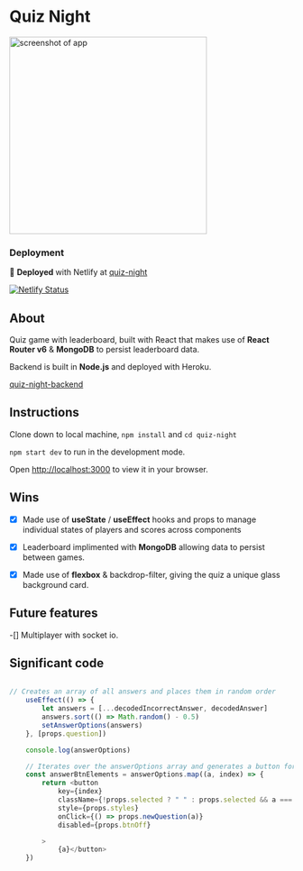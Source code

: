 # Quiz Night

<!-- ![quiz-night screenshot]() -->
<img scr="./src/assets/quiz-night.png" width="350px" hieght="350px" alt="screenshot of app">


### Deployment 

:rocket: **Deployed** with Netlify at [quiz-night](https://pete-quiz-night.netlify.app)

[![Netlify Status](https://api.netlify.com/api/v1/badges/afad5a6c-6af2-48a7-be8f-e60a2b06708f/deploy-status)](https://app.netlify.com/sites/pete-quiz-night/deploys)


## About

Quiz game with leaderboard, built with React that makes use of **React Router v6** & **MongoDB** to persist leaderboard data.

Backend is built in **Node.js** and deployed with Heroku. 

[quiz-night-backend](https://github.com/Pilks-pixel/QuizNightBackend)


## Instructions

Clone down to local machine, `npm install` and `cd quiz-night`

`npm start dev` to run in the development mode.

Open [http://localhost:3000](http://localhost:3000) to view it in your browser.


## Wins

-[x] Made use of **useState** / **useEffect** hooks  and props to manage individual states of players and scores across components

-[x] Leaderboard implimented with **MongoDB** allowing data to persist between games.

-[x] Made use of **flexbox** & backdrop-filter, giving the quiz a unique glass background card.

## Future features

-[] Multiplayer with socket io.


## Significant code
```javascript

// Creates an array of all answers and places them in random order
    useEffect(() => {
        let answers = [...decodedIncorrectAnswer, decodedAnswer]
        answers.sort(() => Math.random() - 0.5)
        setAnswerOptions(answers)
    }, [props.question])

    console.log(answerOptions)

    // Iterates over the answerOptions array and generates a button for each one
    const answerBtnElements = answerOptions.map((a, index) => {
        return <button
            key={index}
            className={!props.selected ? " " : props.selected && a === decodedAnswer ? "correct" : "incorrect"}
            style={props.styles}
            onClick={() => props.newQuestion(a)}
            disabled={props.btnOff}

        >
            {a}</button>
    })

```
